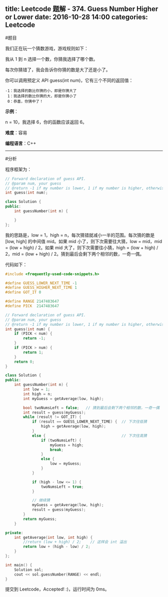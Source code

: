 title: Leetcode 题解 - 374. Guess Number Higher or Lower
date: 2016-10-28 14:00
categories: Leetcode
---

#题目

我们正在玩一个猜数游戏，游戏规则如下：

我从 1 到 n 选择一个数，你猜我选择了哪个数。

每次你猜错了，我会告诉你你猜的数是大了还是小了。

你可以调用预定义 API guess(int num)，它有三个不同的返回值：

    -1：我选择的数比你猜的小，即是你猜大了
     1：我选择的数比你猜的大，即是你猜小了
     0：恭喜，你猜中了！

<!-- more -->

**示例**：

n = 10，我选择 6，你的函数应该返回 6。

**难度**：容易

**编程语言**：C++

---

#分析

程序框架为：

```cpp
// Forward declaration of guess API.
// @param num, your guess
// @return -1 if my number is lower, 1 if my number is higher, otherwise return 0
int guess(int num);

class Solution {
public:
    int guessNumber(int n) {

    }
};
```

我的思路是，low = 1，high = n，每次猜错就减小一半的范围。每次猜的数是 [low, high] 的中间值 mid。如果 mid 小了，则下次需要往大猜，low = mid，mid = (low + high) / 2。如果 mid 大了，则下次需要往小猜，high = (low + high) / 2，mid = (low + high) / 2。猜到最后会剩下两个相邻的数，一奇一偶。

代码如下：

```cpp
#include <frequently-used-code-snippets.h>

#define GUESS_LOWER_NEXT_TIME -1
#define GUESS_HIGHER_NEXT_TIME 1
#define GOT_IT 0

#define RANGE 2147483647
#define PICK  2147483647

// Forward declaration of guess API.
// @param num, your guess
// @return -1 if my number is lower, 1 if my number is higher, otherwise return 0
int guess(int num) {
    if (PICK < num) {
        return -1;
    }
    if (PICK > num) {
        return 1;
    }
    return 0;
}

class Solution {
public:
    int guessNumber(int n) {
        int low = 1;
        int high = n;
        int myGuess = getAverage(low, high);

        bool twoNumsLeft = false;   // 猜到最后会剩下两个相邻的数，一奇一偶
        int result = guess(myGuess);
        while (result != GOT_IT) {
            if (result == GUESS_LOWER_NEXT_TIME) {  // 下次往低猜
                high = getAverage(low, high);
            }
            else {                                  // 下次往高猜
                if (twoNumsLeft) {
                    myGuess = high;
                    break;
                }
                else {
                    low = myGuess;
                }
            }

            if (high - low <= 1) {
                twoNumsLeft = true;
            }

            // 继续猜
            myGuess = getAverage(low, high);
            result = guess(myGuess);
        }
        return myGuess;
    }

private:
    int getAverage(int low, int high) {
        //return (low + high) / 2;    // 这样会 int 溢出
        return low + (high - low) / 2;
    }
};

int main() {
    Solution sol;
    cout << sol.guessNumber(RANGE) << endl;
}
```

提交到 Leetcode，Accepted! :)，运行时间为 0ms。
